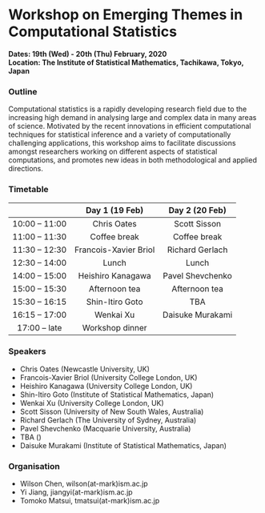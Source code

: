 # Workshop on Emerging Themes in Computational Statistics
__Dates: 19th (Wed) - 20th (Thu) February, 2020__  
__Location: The Institute of Statistical Mathematics, Tachikawa, Tokyo, Japan__

### Outline

Computational statistics is a rapidly developing research field due to the increasing
high demand in analysing large and complex data in many areas of science. Motivated
by the recent innovations in efficient computational techniques for statistical
inference and a variety of computationally challenging applications, this workshop aims
to facilitate discussions amongst researchers working on different aspects of statistical
computations, and promotes new ideas in both methodological and applied directions.

### Timetable

|                     |     Day 1 (19 Feb)    |  Day 2 (20 Feb)  |
|:-------------------:|:---------------------:|:----------------:|
| 10:00 &ndash; 11:00 |      Chris Oates      |   Scott Sisson   |
| 11:00 &ndash; 11:30 |      Coffee break     |   Coffee break   |
| 11:30 &ndash; 12:30 | Francois-Xavier Briol |  Richard Gerlach |
| 12:30 &ndash; 14:00 |         Lunch         |       Lunch      |
| 14:00 &ndash; 15:00 |   Heishiro Kanagawa   | Pavel Shevchenko |
| 15:00 &ndash; 15:30 |     Afternoon tea     |   Afternoon tea  |
| 15:30 &ndash; 16:15 |    Shin-Itiro Goto    |        TBA       |
| 16:15 &ndash; 17:00 |       Wenkai Xu       | Daisuke Murakami |
|  17:00 &ndash; late |    Workshop dinner    |                  |

### Speakers

* Chris Oates (Newcastle University, UK)
* Francois-Xavier Briol (University College London, UK)
* Heishiro Kanagawa (University College London, UK)
* Shin-Itiro Goto (Institute of Statistical Mathematics, Japan)
* Wenkai Xu (University College London, UK)
* Scott Sisson (University of New South Wales, Australia)
* Richard Gerlach (The University of Sydney, Australia)
* Pavel Shevchenko (Macquarie University, Australia)
* TBA ()
* Daisuke Murakami (Institute of Statistical Mathematics, Japan)

### Organisation

* Wilson Chen, wilson(at-mark)ism.ac.jp
* Yi Jiang, jiangyi(at-mark)ism.ac.jp
* Tomoko Matsui, tmatsui(at-mark)ism.ac.jp
